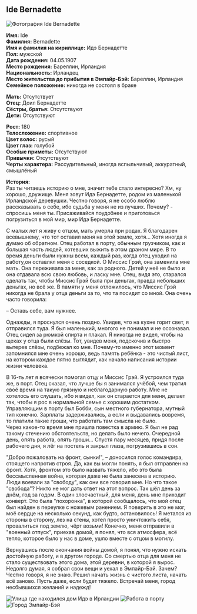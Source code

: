 ## Ide Bernadette

![Фотография Ide Bernadette](https://user-images.githubusercontent.com/24465747/36114927-81c8ab1e-1042-11e8-8536-3ffa6d0885f9.jpg)

**Имя:** Ide  
**Фамилия:** Bernadette  
**Имя и фамилия на кириллице:** Идэ Бернадетте  
**Пол:** мужской  
**Дата рождения:** 04.05.1907  
**Место рождения:** Бареллин, Ирландия  
**Национальность:** Ирландец  
**Место жительства до прибытия в Эмпайр-Бэй:** Бареллин, Ирландия  
**Семейное положение:** никогда не состоял в браке

**Мать:** Отсутствует  
**Отец:** Доил Бернадетте  
**Сёстры, братья:** Отсутствуют  
**Дети:** Отсутствуют

**Рост:** 180  
**Телосложение:** спортивное  
**Цвет волос:** русый  
**Цвет глаз:** голубой  
**Особые приметы:** Отсутствуют  
**Привычки:** Отсутствуют  
**Черты характера:** Рассудительный, иногда вспыльчивый, аккуратный, смышлёный

**История:**  
Раз ты читаешь историю о мне, значит тебе стало интересно? Хм, ну хорошо, дружище. Меня зовут Идэ Бернадетте, родом из маленькой Ирландской деревушки. Честно говоря, я не особо люблю рассказывать о себе, ибо судьба у меня не из лучших. Почему? - спросишь меня ты. Присаживайся поудобнее и приготовься погрузиться в мой мир, мир Идэ Бернадетте.  

С малых лет я живу с отцом, мать умерла при родах. Я благодарен всевышнему,  что тот оставил меня на этой земле, хотя... Хотя иногда я думаю об обратном. Отец работал в порту, обычным грузчиком, как и большая часть людей, хотевших выжить в этом драном мире. В то время деньги были нужны всем, каждый раз, когда отец уходил на работу,он оставлял меня с соседкой. О Миссис Грэй, она заменила мне мать. Она переживала за меня, как за родного. Детей у неё не было и она отдавала всю свою любовь, и ласку мне. Отец, видя это, старался сделать так, чтобы Миссис Грэй была при деньгах, правда небольших деньгах, но всё же. В памяти у меня отложилось, что Миссис Грэй никогда не брала у отца деньги за то, что та посидит со мной. Она очень часто говорила:  

– Оставь себе, вам нужнее.  

Однажды, я проснулся очень поздно. Увидев, что на кухне горит свет, я отправился туда. Я был маленький, многого не понимал и не осознавал. Отец сидел за рюмкой спирта и плакал. Я никогда не видел, чтобы на щеках у отца были слёзы. Тот, увидев меня, подскочив и быстро вытерев слёзы, подбежал ко мне. Почему-то именно этот момент запомнился мне очень хорошо, ведь память ребёнка - это чистый лист, на котором каждое пятно выглядит, как начало написания истории жизни человека.  

В 16-ть лет я всячески помогал отцу и Миссис Грэй. Я устроился туда же, в порт. Отец сказал, что лучше бы я занимался учёбой, чем тратил своё время на такую грязную и неблагодарную работу. Мне не хотелось его слушать, ибо я видел, как он старается для меня, делает так, чтобы я рос в нормальной семье с хорошим достатком. Управляющим в порту был Бобби, сын местного губернатора, мутный тип конечно. Зарплаты задерживались, а если и выдавались вовремя, то платили такие гроши, что работать там смысла не было.  
Через какое-то время мне пришла повестка в армию. Я был не рад такому стечению обстоятельств, но делать было нечего. Очередной день, опять работа, опять гроши...
Спустя пару месяцев, придя после рабочего дня, я лёг на постель и закрыл глаза, погрузившись в сон.

"Добро пожаловать на фронт, сынки!", – доносился голос командира, стоящего напротив строя. Да, как вы могли понять, я был отправлен на фронт. Хотя, фронтом это было назвать тяжело, ибо это была бессмысленная война, которая даже не была занесена в историю. Люди воевали за "свободу", как они все говорил мне. Но что такое "свобода"? Никто не мог дать ответ на этот вопрос. Так шёл день за днём, год за годом. В один злосчастный, для меня, день мне приходит конверт. Это была "похоронка", в которой сообщалось, что мой отец был найден в переулке с ножевым ранением. Я поверить в это не мог, моё сердце на несколько секунд, как будто, остановилось! Я метался из стороны в сторону, лез на стены, хотел просто уничтожить себя, провалиться под землю, чёрт возьми! Конечно, меня отправили в "военный отпуск", приехав домой, я понял, что вся атмосфера, всё тепло, которое было у нас в доме, ушло вместе с отцом в могилу.  

Вернувшись после окончания войны домой, я понял, что нужно искать достойную работу, и в другом городе. Со смертью отца для меня не стало существовать этого дома, этой деревни, в которой я вырос. Недолго думая, я собрал свои вещи и уехал в Эмпайр-Бэй. Зачем? Честно говоря, я не знаю. Решил начать жизнь с чистого листа, начать всё заново. Пусть даже, если будет тяжело. Встречай меня, город несбывшихся желаний и надежд!

![Улица где находился дом Идэ в Ирландии](https://user-images.githubusercontent.com/24465747/36114929-81eceb82-1042-11e8-9aaf-098e61009cc9.jpg)
![Работа в порту](https://user-images.githubusercontent.com/24465747/36114930-820af442-1042-11e8-97f7-ad0b5f02c0b0.jpg)
![Город Эмпайр-Бэй](https://user-images.githubusercontent.com/24465747/36114931-8227228e-1042-11e8-926e-b9d1896e5ee6.jpg)
